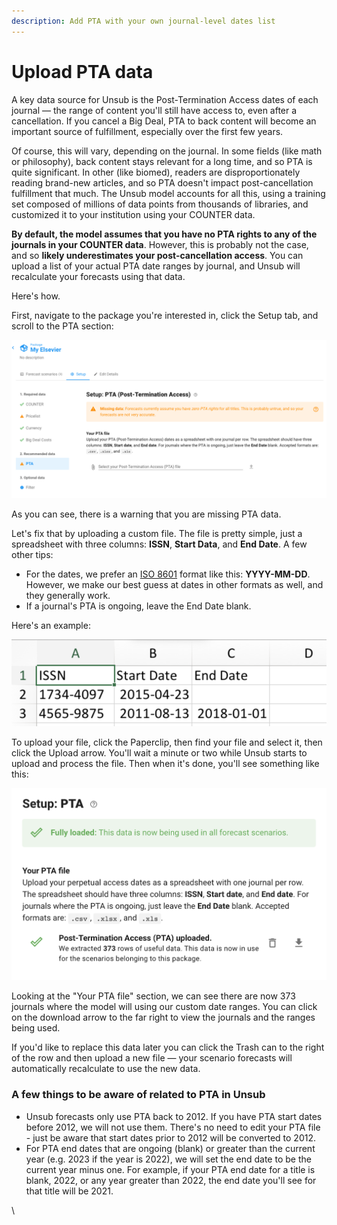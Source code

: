 ```yaml
---
description: Add PTA with your own journal-level dates list
---
```


# Upload PTA data

A key data source for Unsub is the Post-Termination Access dates of each journal — the range of content you'll still have access to, even after a cancellation. If you cancel a Big Deal, PTA to back content will become an important source of fulfillment, especially over the first few years.

Of course, this will vary, depending on the journal. In some fields (like math or philosophy), back content stays relevant for a long time, and so PTA is quite significant. In other (like biomed), readers are disproportionately reading brand-new articles, and so PTA doesn't impact post-cancellation fulfillment that much. The Unsub model accounts for all this, using a training set composed of millions of data points from thousands of libraries, and customized it to your institution using your COUNTER data.

**By default, the model assumes that you have no PTA rights to any of the journals in your COUNTER data**. However, this is probably not the case, and so **likely underestimates your post-cancellation access**. You can upload a list of your actual PTA date ranges by journal, and Unsub will recalculate your forecasts using that data.

Here's how.

First, navigate to the package you're interested in, click the Setup tab, and scroll to the PTA section:

![Setup PTA](../.gitbook/assets/pta-setup.png)

As you can see, there is a warning that you are missing PTA data.

Let's fix that by uploading a custom file. The file is pretty simple, just a spreadsheet with three columns: **ISSN**, **Start Data**, and **End Date**. A few other tips:

* For the dates, we prefer an [ISO 8601](https://en.wikipedia.org/wiki/ISO\_8601) format like this: **YYYY-MM-DD**. However, we make our best guess at dates in other formats as well, and they generally work.
* If a journal's PTA is ongoing, leave the End Date blank.

Here's an example:

![Example PTA spreadsheet file](../.gitbook/assets/setup-pta-example-pta-file.png)

To upload your file, click the Paperclip, then find your file and select it, then click the Upload arrow. You'll wait a minute or two while Unsub starts to upload and process the file. Then when it's done, you'll see something like this:

![Successful PTA file upload](../.gitbook/assets/setup-pta-success.png)

Looking at the "Your PTA file" section, we can see there are now 373 journals where the model will using our custom date ranges. You can click on the download arrow to the far right to view the journals and the ranges being used.

If you'd like to replace this data later you can click the Trash can to the right of the row and then upload a new file — your scenario forecasts will automatically recalculate to use the new data.

### A few things to be aware of related to PTA in Unsub

* Unsub forecasts only use PTA back to 2012. If you have PTA start dates before 2012, we will not use them. There's no need to edit your PTA file - just be aware that start dates prior to 2012 will be converted to 2012.&#x20;
* For PTA end dates that are ongoing (blank) or greater than the current year (e.g. 2023 if the year is 2022), we will set the end date to be the current year minus one. For example, if your PTA end date for a title is blank, 2022, or any year greater than 2022, the end date you'll see for that title will be 2021.&#x20;

\
